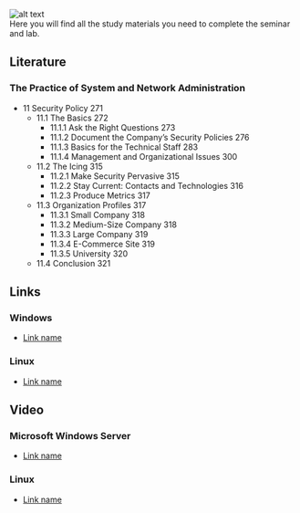 ![alt text](http://bearpm.com/wp-content/uploads/2013/07/work-in-progress.png "Work in progress") <br />
Here you will find all the study materials you need to complete the seminar and lab.

## Literature
### The Practice of System and Network Administration
* 11 Security Policy 271
    *  11.1 The Basics 272
        * 11.1.1 Ask the Right Questions 273
        * 11.1.2 Document the Company’s Security Policies 276
        * 11.1.3 Basics for the Technical Staff 283
        * 11.1.4 Management and Organizational Issues 300
    * 11.2 The Icing 315
        * 11.2.1 Make Security Pervasive 315
        * 11.2.2 Stay Current: Contacts and Technologies 316
        * 11.2.3 Produce Metrics 317
    * 11.3 Organization Profiles 317
        * 11.3.1 Small Company 318
        * 11.3.2 Medium-Size Company 318
        * 11.3.3 Large Company 319
        * 11.3.4 E-Commerce Site 319
        * 11.3.5 University 320
    * 11.4 Conclusion 321

## Links   
### Windows
* [Link name](link)

### Linux
* [Link name](link)

## Video
### Microsoft Windows Server
* [Link name](link)

### Linux
* [Link name](link)
 